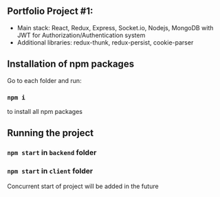 ## Portfolio Project #1:
* Main stack: React, Redux, Express, Socket.io, Nodejs, MongoDB with JWT for Authorization/Authentication system
* Additional libraries: redux-thunk, redux-persist, cookie-parser

## Installation of npm packages

Go to each folder and run:

### `npm i`

to install all npm packages

## Running the project

### `npm start` in `backend` folder

### `npm start` in `client` folder

Concurrent start of project will be added in the future
